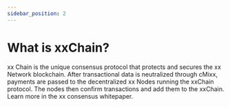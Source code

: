 ```yaml
---
sidebar_position: 2
---
```


# What is xxChain?

xx Chain is the unique consensus protocol that protects and secures the xx Network blockchain. After transactional data is neutralized through cMixx, payments are passed to the decentralized xx Nodes running the xxChain protocol. The nodes then confirm transactions and add them to the xxChain. Learn more in the xx consensus whitepaper.